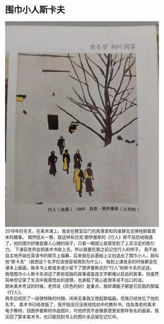 # 围巾小人斯卡夫

![](img/行人.JPG)
2018年的冬天，在美术课上，我坐在教室后门的角落里和同桌肆无忌惮地聊着周末的趣事。
偶然低头一瞥，就这样和吕克·图伊曼斯的《行人》猝不及防地相遇了，他的围巾好像是摄人心魄的钩子，只看一眼就让我感受到了上天注定的吸引力。
下课前老师会把美术书收上去，所以我要在那之前记住行人的样子。
我不由自主地开始在英语书的扉页上描摹，后来我在此基础上又创造出了围巾小人，我叫他“斯卡夫”（我想这个名字应该很容易猜到为什么），
每到上课发呆的时候都会在课本上画画，每本书上都或多或少留下了图伊曼斯式的“行人”和斯卡夫的足迹。
我借围巾小人斯卡夫讲述了那些孤独的故事或是连文字都难以启齿的故事，他虽然简单但记录了生活中我感悟出的道理，也承载了我心底很多说不出口的话。
<br />期末美术考试的时候，老师说《灰色的树》是重点，我却满脑子都是它前面的那幅《行人》。
<br />两年后经历了一段很特殊的时期，闲来无事我又想起那幅画，但我已经快忘了他的名字。
美术书已经改版了，我开始没日没夜地找初中的教科书，找各类老的美术电子教材，找图伊曼斯的作品图片，可他终究不是像蒙德里安那样有名的画家，我买回了那本美术书，也只能找到书上的图片永远留在记忆中。